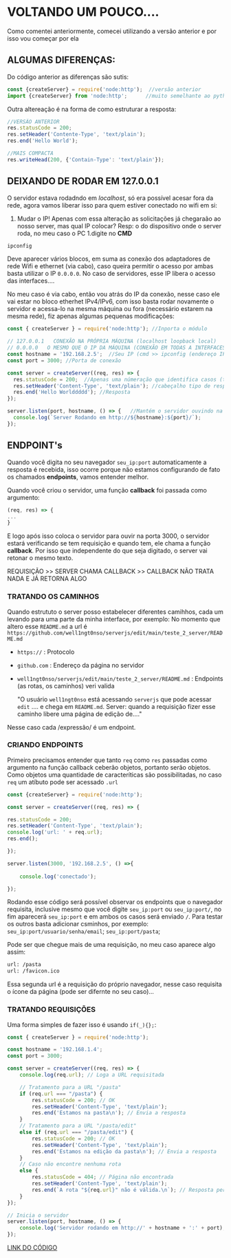 # VOLTANDO UM POUCO....
Como comentei anteriormente, comecei utilizando a versão anterior e por isso vou começar por ela

## ALGUMAS DIFERENÇAS: 
Do código anterior as diferenças são sutis:

```javascript
const {createServer} = require('node:http');  //versão anterior
import {createServer} from 'node:http';      //muito semelhante ao python
```

Outra altereação é na forma de como estruturar a resposta:

```javascript
//VERSÃO ANTERIOR
res.statusCode = 200;
res.setHeader('Contente-Type', 'text/plain');
res.end('Hello World');

//MAIS COMPACTA
res.writeHead(200, {'Contain-Type': 'text/plain'});
```
## DEIXANDO DE RODAR EM 127.0.0.1
O servidor estava rodadndo em *localhost*, só era possível acesar fora da rede, agora vamos liberar isso para quem estiver conectado no wifi em si:
1. Mudar o IP!
Apenas com essa alteração as solicitações já chegaraão ao nosso server, mas qual IP colocar? Resp: o do dispositivo onde o server roda, no meu caso o PC
1.digite no **CMD**
```bash
ipconfig
```
Deve aparecer vários blocos, em suma as conexão dos adaptadores de rede  Wifi e ethernet (via cabo), caso queira permitir o acesso por ambas basta utilizar o IP `0.0.0.0`.  No caso de servidores, esse IP libera o acesso das interfaces....  

No meu caso é via cabo, então vou atrás do IP da conexão, nesse caso ele vai estar no bloco etherhet IPv4/IPv6, com isso basta rodar novamente o servidor e acessa-lo na mesma máquina ou fora (necessário estarem na mesma rede), fiz apenas algumas pequenas modificações:

```javascript
const { createServer } = require('node:http'); //Inporta o módulo

// 127.0.0.1   CONEXÃO NA PRÓPRIA MÁQUINA (localhost loopback local)
// 0.0.0.0   O MESMO QUE O IP DA MÁQUINA (CONEXÃO EM TODAS A INTERFACES DE REDE)
const hostname = '192.168.2.5';  //Seu IP (cmd >> ipconfig (endereço IPv4 onde está o server))
const port = 3000; //Porta de conexão

const server = createServer((req, res) => {
  res.statusCode = 200;  //Apenas uma númeração que identifica casos (tem várias) Ex. ERR0 404 (PÁGINA NÃO ENCONTRADA)
  res.setHeader('Content-Type', 'text/plain'); //cabeçalho tipo de resposta (tudo junto na nova versão writeHead(22, {'Content-Type':'text/plain'}))
  res.end('Hello Worlddddd'); //Resposta
});

server.listen(port, hostname, () => {   //Mantém o servidor ouvindo na porta 3000
  console.log(`Server Rodando em http://${hostname}:${port}/`);
});
```

## ENDPOINT's
Quando você digita no seu navegador `seu_ip:port` automaticamente a resposta é recebida, isso ocorre porque não estamos configurando de fato os chamados **endpoints**, vamos entender melhor.

Quando você criou o servidor, uma função **callback** foi passada como argumento:

```javascript
(req, res) => {
...
}
```
E logo após isso coloca o servidor para ouvir na porta 3000, o servidor estará verificando se tem requisição e quando tem, ele chama a função **callback**.
Por isso que independente do que seja digitado, o server vai retonar o mesmo texto. 

REQUISIÇÃO >> SERVER CHAMA CALLBACK >> CALLBACK NÃO TRATA NADA E JÁ RETORNA ALGO

### TRATANDO OS CAMINHOS
Quando estrututo o server posso estabelecer diferentes camihhos, cada um levando para uma parte da minha interface, por exemplo:
No momento que altero esse `README.md` a url é `https://github.com/well1ngt0nso/serverjs/edit/main/teste_2_server/README.md`
* `https://` : Protocolo
* `github.com` : Endereço da página no servidor
* `well1ngt0nso/serverjs/edit/main/teste_2_server/README.md` : Endpoints (as rotas, os caminhos) veri valida
  
  "O usuário `well1ngt0nso` está acessando  `serverjs` que pode acessar `edit` .... e chega em `README.md`. Server: quando a requisição fizer esse caminho libere uma página de edição de...."

Nesse caso cada /expressão/ é um endpoint.

### CRIANDO ENDPOINTS 
Primeiro precisamos entender que tanto `req` como `res` passadas como argumento na função callback ceberão objetos, portanto serão objetos. 
Como objetos uma quantidade de caracteríticas são possibilitadas, no caso `req` um atíbuto pode ser acessado `.url`

```javascript
const {createServer} = require('node:http');

const server = createServer((req, res) => {

res.statusCode = 200;
res.setHeader('Content-Type', 'text/plain');
console.log('url: ' + req.url);
res.end();

});

server.listen(3000, '192.168.2.5', () =>{
  
    console.log('conectado');

});

```

Rodando esse código será possível observar os endpoints que o navegador requisita, inclusive mesmo que você digite `seu_ip:port` ou `seu_ip:port/`, no fim aparecerá `seu_ip:port` e em ambos os casos será enviado `/`. Para testar os outros basta adicionar csminhos, por exemplo: `seu_ip:port/usuario/senha/email`; `seu_ip:port/pasta`;

Pode ser que chegue mais de uma requisição, no meu caso aparece algo assim:
```bash
url: /pasta
url: /favicon.ico
```

Essa segunda url é a requisição do próprio navegador, nesse caso requisita o ícone da página (pode ser difernte no seu caso)...

### TRATANDO REQUISIÇÕES
Uma forma simples de fazer isso é usando `if(_){};`:

```javascript
const { createServer } = require('node:http');

const hostname = '192.168.1.4';  
const port = 3000;

const server = createServer((req, res) => {
    console.log(req.url); // Loga a URL requisitada

    // Tratamento para a URL "/pasta"
    if (req.url === "/pasta") {
        res.statusCode = 200; // OK
        res.setHeader('Content-Type', 'text/plain');
        res.end('Estamos na pasta\n'); // Envia a resposta
    } 
    // Tratamento para a URL "/pasta/edit"
    else if (req.url === "/pasta/edit") {
        res.statusCode = 200; // OK
        res.setHeader('Content-Type', 'text/plain');
        res.end('Estamos na edição da pasta\n'); // Envia a resposta
    } 
    // Caso não encontre nenhuma rota
    else {
        res.statusCode = 404; // Página não encontrada
        res.setHeader('Content-Type', 'text/plain');
        res.end(`A rota "${req.url}" não é válida.\n`); // Resposta personalizada para URLs não definidas
    }
});

// Inicia o servidor
server.listen(port, hostname, () => {
    console.log('Servidor rodando em http://' + hostname + ':' + port);
});

```
[LINK DO CÓDIGO]()
